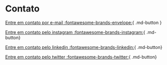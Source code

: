 # Contato

[Entre em contato por e-mail :fontawesome-brands-envelope:](mailto:contato@codaqui.dev){ .md-button }

[Entre em contato pelo instagram  :fontawesome-brands-instagram:](https://www.instagram.com/codaqui.dev/){ .md-button}

[Entre em contato pelo linkedin  :fontawesome-brands-linkedin:](https://www.linkedin.com/company/codaqui/){ .md-button}

[Entre em contato pelo twitter  :fontawesome-brands-twitter:](https://twitter.com/codaquidev){ .md-button}
